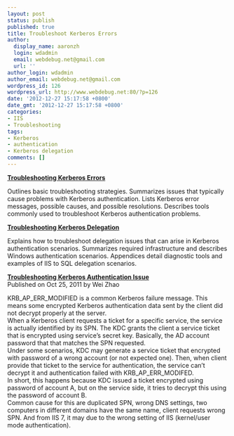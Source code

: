 ```yaml
---
layout: post
status: publish
published: true
title: Troubleshoot Kerberos Errors
author:
  display_name: aaronzh
  login: wdadmin
  email: webdebug.net@gmail.com
  url: ''
author_login: wdadmin
author_email: webdebug.net@gmail.com
wordpress_id: 126
wordpress_url: http://www.webdebug.net:80/?p=126
date: '2012-12-27 15:17:58 +0800'
date_gmt: '2012-12-27 15:17:58 +0800'
categories:
- IIS
- Troubleshooting
tags:
- Kerberos
- authentication
- Kerberos delegation
comments: []
---
```

<p><strong><a href="http://www.microsoft.com/en-us/download/details.aspx?id=21820" target="_blank">Troubleshooting Kerberos Errors</a></strong></p>
<p>Outlines basic troubleshooting strategies. Summarizes issues that typically cause problems with Kerberos authentication. Lists Kerberos error messages, possible causes, and possible resolutions. Describes tools commonly used to troubleshoot Kerberos authentication problems.</p>
<p><strong><a href="http://www.microsoft.com/en-us/download/details.aspx?id=4754" target="_blank">Troubleshooting Kerberos Delegation</a></strong></p>
<!--more-->
<p>Explains how to troubleshoot delegation issues that can arise in Kerberos authentication scenarios. Summarizes required infrastructure and describes Windows authentication scenarios. Appendices detail diagnostic tools and examples of IIS to SQL delegation scenarios.</p>
<p><a href="http://blogs.msdn.com/b/asiatech/archive/2011/10/26/iis-7-kerberos-authentication-failure-krb-ap-err-modified.aspx"><strong>Troubleshooting Kerberos Authentication Issue</strong></a><br />
Published on Oct 25, 2011 by Wei Zhao</p>
<p>KRB_AP_ERR_MODIFIED is a common Kerberos failure message. This means some encrypted Kerberos authentication data sent by the client did not decrypt properly at the server.<br />
When a Kerberos client requests a ticket for a specific service, the service is actually identified by its SPN. The KDC grants the client a service ticket that is encrypted using service&rsquo;s secret key. Basically, the AD account password that that matches the SPN requested.<br />
Under some scenarios, KDC may generate a service ticket that encrypted with password of a wrong account (or not expected one). Then, when client provide that ticket to the service for authentication, the service can&rsquo;t decrypt it and authentication failed with KRB_AP_ERR_MODIFED.<br />
In short, this happens because KDC issued a ticket encrypted using password of account A, but on the service side, it tries to decrypt this using the password of account B.<br />
Common cause for this are duplicated SPN, wrong DNS settings, two computers in different domains have the same name, client requests wrong SPN. And from IIS 7, it may due to the wrong setting of IIS (kernel/user mode authentication).</p>
